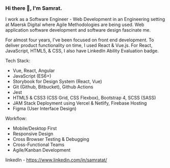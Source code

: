 ### Hi there 👋, I'm Samrat. 

I work as a Software Engineer - Web Development in an Engineering setting at Maersk Digital where Agile Methodologies are being used. Web application software development and software design fascinate me.

For almost four years, I've been focused on front end development. To deliver product functionality on time, I used React & Vue.js. For React, JavaScript, HTML5, & CSS, I also have LinkedIn Ability Evaluation badge.

Tech Stack:
- Vue, React, Angular
- JavaScript (ES6+)
- Storybook for Design System (React, Vue)
- Git (Github, Bitbucket), Github Actions
- Jest
- HTML5 & CSS3 (CSS Grid, CSS Flexbox), Bootstrap 4, SCSS (SASS)
- JAM Stack Deployment using Vercel & Netlify, Firebase Hosting
- Figma (User Interface Design)

Workflow:
- Mobile/Desktop First
- Responsive Design
- Cross Browser Testing & Debugging
- Cross-Functional Teams
- Agile/Kanban Development

linkedIn - https://www.linkedin.com/in/samratat/
